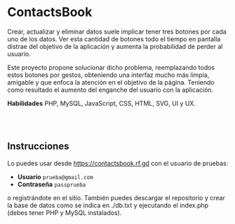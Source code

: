 <br><br>

# ContactsBook

Crear, actualizar y eliminar datos suele implicar tener tres botones por cada uno de los datos. Ver esta cantidad de botones todo el tiempo en pantalla distrae del objetivo de la aplicación y aumenta la probabilidad de perder al usuario.

Este proyecto propone solucionar dicho problema, reemplazando todos estos botones por gestos, obteniendo una interfaz mucho más limpia, amigable y que enfoca la atención en el objetivo de la página. Teniendo como resultado el aumento del enganche del usuario con la aplicación.

**Habilidades** PHP, MySQL, JavaScript, CSS, HTML, SVG, UI y UX.

<br><br>

## Instrucciones

Lo puedes usar desde https://contactsbook.rf.gd con el usuario de pruebas:
* **Usuario** ```prueba@gmail.com```
* **Contraseña** ```passprueba```

o registrándote en el sitio. También puedes descargar el repositorio y crear la base de datos como se indica en ./db.txt y ejecutando el index.php (debes tener PHP y MySQL instalados).

<br><br>
